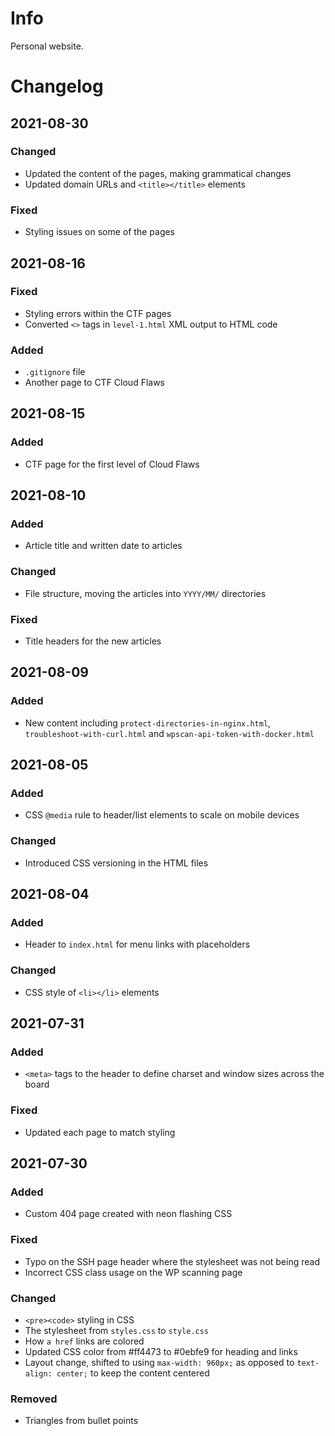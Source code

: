 # Info
Personal website.

# Changelog
## 2021-08-30
### Changed
- Updated the content of the pages, making grammatical changes
- Updated domain URLs and `<title></title>` elements
### Fixed
- Styling issues on some of the pages

## 2021-08-16
### Fixed
- Styling errors within the CTF pages
- Converted `<>` tags in `level-1.html` XML output to HTML code

### Added
- `.gitignore` file
- Another page to CTF Cloud Flaws

## 2021-08-15
### Added
- CTF page for the first level of Cloud Flaws

## 2021-08-10
### Added
- Article title and written date to articles
### Changed
- File structure, moving the articles into `YYYY/MM/` directories
### Fixed
- Title headers for the new articles

## 2021-08-09
### Added
- New content including `protect-directories-in-nginx.html`, `troubleshoot-with-curl.html` and `wpscan-api-token-with-docker.html`

## 2021-08-05
### Added
- CSS `@media` rule to header/list elements to scale on mobile devices
### Changed
- Introduced CSS versioning in the HTML files

## 2021-08-04
### Added
- Header to `index.html` for menu links with placeholders
### Changed
- CSS style of `<li></li>` elements

## 2021-07-31
### Added
- `<meta>` tags to the header to define charset and window sizes across the board
### Fixed
- Updated each page to match styling

## 2021-07-30
### Added
- Custom 404 page created with neon flashing CSS

### Fixed
- Typo on the SSH page header where the stylesheet was not being read
- Incorrect CSS class usage on the WP scanning page

### Changed
- `<pre><code>` styling in CSS
- The stylesheet from `styles.css` to `style.css`
- How `a href` links are colored
- Updated CSS color from #ff4473 to #0ebfe9 for heading and links
- Layout change, shifted to using `max-width: 960px;` as opposed to `text-align: center;` to keep the content centered

### Removed
- Triangles from bullet points
